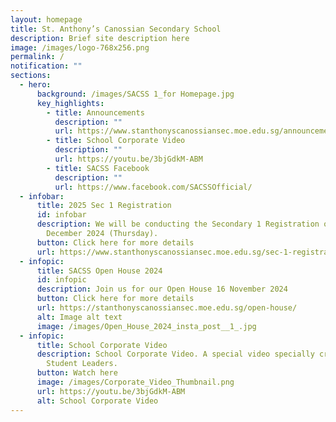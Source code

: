 ```yaml
---
layout: homepage
title: St. Anthony’s Canossian Secondary School
description: Brief site description here
image: /images/logo-768x256.png
permalink: /
notification: ""
sections:
  - hero:
      background: /images/SACSS 1_for Homepage.jpg
      key_highlights:
        - title: Announcements
          description: ""
          url: https://www.stanthonyscanossiansec.moe.edu.sg/announcements/
        - title: School Corporate Video
          description: ""
          url: https://youtu.be/3bjGdkM-ABM
        - title: SACSS Facebook
          description: ""
          url: https://www.facebook.com/SACSSOfficial/
  - infobar:
      title: 2025 Sec 1 Registration
      id: infobar
      description: We will be conducting the Secondary 1 Registration online on 19
        December 2024 (Thursday).
      button: Click here for more details
      url: https://www.stanthonyscanossiansec.moe.edu.sg/sec-1-registration/
  - infopic:
      title: SACSS Open House 2024
      id: infopic
      description: Join us for our Open House 16 November 2024
      button: Click here for more details
      url: https://stanthonyscanossiansec.moe.edu.sg/open-house/
      alt: Image alt text
      image: /images/Open_House_2024_insta_post__1_.jpg
  - infopic:
      title: School Corporate Video
      description: School Corporate Video. A special video specially created by our
        Student Leaders.
      button: Watch here
      image: /images/Corporate_Video_Thumbnail.png
      url: https://youtu.be/3bjGdkM-ABM
      alt: School Corporate Video
---
```

